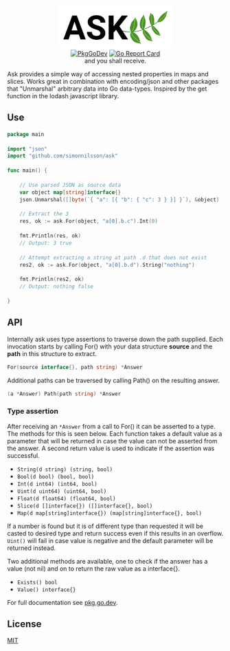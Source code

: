 <p align="center">
<img src="logo.svg" height="100" border="0" alt="ASK">
<br/>
<a href="https://pkg.go.dev/github.com/simonnilsson/ask"><img src="https://pkg.go.dev/badge/github.com/simonnilsson/ask" alt="PkgGoDev" /></a>
<a href="https://goreportcard.com/report/github.com/simonnilsson/ask"><img src="https://goreportcard.com/badge/github.com/simonnilsson/ask" alt="Go Report Card" /></a>
<br/>
and you shall receive.
</p>
Ask provides a simple way of accessing nested properties in maps and slices. Works great in combination with encoding/json and other packages that "Unmarshal" arbitrary data into Go data-types. Inspired by the get function in the lodash javascript library.

## Use

```go
package main

import "json"
import "github.com/simonnilsson/ask"

func main() {

	// Use parsed JSON as source data
	var object map[string]interface{}
	json.Unmarshal([]byte(`{ "a": [{ "b": { "c": 3 } }] }`), &object)

	// Extract the 3
	res, ok := ask.For(object, "a[0].b.c").Int(0)

	fmt.Println(res, ok)
	// Output: 3 true

	// Attempt extracting a string at path .d that does not exist
	res2, ok := ask.For(object, "a[0].b.d").String("nothing")

	fmt.Println(res2, ok)
	// Output: nothing false

}
```

## API

Internally ask uses type assertions to traverse down the path supplied. Each invocation starts by calling For() with your data structure **source** and the **path** in this structure to extract.

```go
For(source interface{}, path string) *Answer
```
Additional paths can be traversed by calling Path() on the resulting answer.
```go
(a *Answer) Path(path string) *Answer
```



### Type assertion

After receiving an `*Answer` from a call to For() it can be asserted to a type. The methods for this is seen below. Each function takes a default value as a parameter that will be returned in case the value can not be asserted from the answer. A second return value is used to indicate if the assertion was successful.

* `String(d string) (string, bool)`
* `Bool(d bool) (bool, bool)`
* `Int(d int64) (int64, bool)`
* `Uint(d uint64) (uint64, bool)`
* `Float(d float64) (float64, bool)`
* `Slice(d []interface{}) ([]interface{}, bool)`
* `Map(d map[string]interface{}) (map[string]interface{}, bool)`

If a number is found but it is of different type than requested it will be casted to desired type and return success even if this results in an overflow. `Uint()` will fail in case value is negative and the default parameter will be returned instead.

Two additional methods are available, one to check if the answer has a value (not nil) and on to return the raw value as a interface{}.

* `Exists() bool`
* `Value() interface{}`

For full documentation see [pkg.go.dev](https://pkg.go.dev/github.com/simonnilsson/ask).

## License

[MIT](LICENSE)